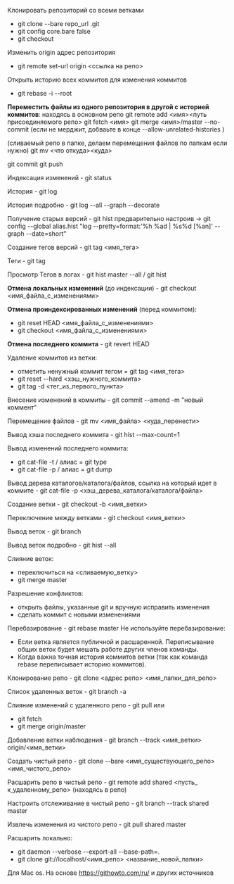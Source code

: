 Клонировать репозиторий со всеми ветками
- git clone --bare repo_url .git
- git config core.bare false
- git checkout

Изменить origin адрес репозитория 
- git remote set-url origin <ссылка на репо>

Открыть историю всех коммитов для изменения коммитов 
- git rebase -i --root

**Переместить файлы из одного репозитория в другой с историей коммитов**:
находясь в основном репо
git remote add <имя><путь присоединяемого репо>
git fetch <имя>
git merge <имя>/master --no-commit
(если не мерджит, добваьте в конце --allow-unrelated-histories )

(сливаемый репо в папке, делаем перемещения файлов по папкам если нужно)
git mv <что откуда><куда>

git commit
git push

Индексация изменений - git status

История - git log

История подробно - git log --all --graph --decorate

Получение старых версий - git hist 
предварительно настроив -> git config --global alias.hist "log --pretty=format:'%h %ad | %s%d [%an]' --graph --date=short"

Создание тегов версий - git tag <имя_тега>

Теги - git tag

Просмотр Тегов в логах - git hist master --all / git hist

**Отмена локальных изменений** (до индексации) - git checkout <имя_файла_с_изменениями>

**Отмена проиндексированных изменений** (перед коммитом):
  - git reset HEAD <имя_файла_с_изменениями>
  - git checkout <имя_файла_с_изменениями>

**Отмена последнего коммита** - git revert HEAD

Удаление коммитов из ветки:
  - отметить ненужный коммит тегом = git tag <имя_тега>
  - git reset --hard <хэш_нужного_коммита>
  - git tag -d <тег_из_первого_пункта>

Внесение изменений в коммиты - git commit --amend -m "новый коммент"

Перемещение файлов - git mv <имя_файла> <куда_перенести>

Вывод хэша последнего коммита - git hist --max-count=1

Вывод изменений последнего коммита:
  - git cat-file -t <hash> / алиас = git type 
  - git cat-file -p <hash> / алиас = git dump
  
Вывод дерева каталогов/каталога/файлов, ссылка на который идет в коммите - git cat-file -p <хэш_дерева_каталога/каталога/файла>
 
Создание ветки - git checkout -b <имя_ветки>
 
Переключение между ветками - git checkout <имя_ветки>

Вывод веток - git branch

Вывод веток подробно - git hist --all

Слияние веток:
  - переключиться на <сливаемую_ветку>
  - git merge master
  
Разрешение конфликтов:
 - открыть файлы, указанные git и вручную исправить изменения
 - сделать коммит с новыми изменениями
 
Перебазирование - git rebase master 
Не используйте перебазирование:
 - Если ветка является публичной и расшаренной. Переписывание общих веток будет мешать работе других членов команды.
 - Когда важна точная история коммитов ветки (так как команда rebase переписывает историю коммитов).
 
Клонирование репо - git clone <адрес репо> <имя_папки_для_репо>

Список удаленных веток - git branch -a

Слияние изменений с удаленного репо - git pull 
или
 - git fetch
 - git merge origin/master
 
Добавление ветки наблюдения - git branch --track <имя_ветки> origin/<имя_ветки>

Создать чистый репо - git clone --bare <имя_существующего_репо> <имя_чистого_репо>

Расшарить репо в чистый репо - git remote add shared <пусть_ к_удаленному_репо> (находясь в репо)
 
Настроить отслеживание в чистый репо - git branch --track shared master

Извлечь изменения из чистого репо - git pull shared master

Расшарить локально:
 - git daemon --verbose --export-all --base-path=.
 - git clone git://localhost/<имя_репо> <название_новой_папки>
 
 Для Mac os.
На основе https://githowto.com/ru/ и других источников
